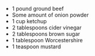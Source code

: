 * 1 pound ground beef
* Some amount of onion powder
* 1 cup ketchup
* 2 tablespoons cider vinegar
* 2 tablespoons brown sugar
* 1 tablespoon Worcestershire
* 1 teaspoon mustard

